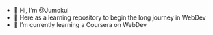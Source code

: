 - 👋 Hi, I’m @Jumokui
- 👀 Here as a learning repository to begin the long journey in WebDev
- 🌱 I’m currently learning a Coursera on WebDev
